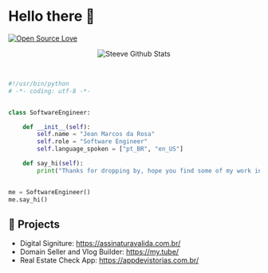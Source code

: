 # Hello there 👋

[![Open Source Love](https://badges.frapsoft.com/os/v1/open-source.svg?v=102)](https://github.com/ellerbrock/open-source-badge/)

<p align="center">
<img align="center" src="https://github-readme-stats.vercel.app/api/top-langs/?username=jeanmarcosdarosa&layout=compact&theme=tokyonight" alt="Steeve Github Stats">
</p>
<br/>

```python
#!/usr/bin/python
# -*- coding: utf-8 -*-


class SoftwareEngineer:

    def __init__(self):
        self.name = "Jean Marcos da Rosa"
        self.role = "Software Engineer"
        self.language_spoken = ["pt_BR", "en_US"]

    def say_hi(self):
        print("Thanks for dropping by, hope you find some of my work interesting.")


me = SoftwareEngineer()
me.say_hi()
```

## 📝 Projects

- Digital Signiture: https://assinaturavalida.com.br/
- Domain Seller and Vlog Builder: https://my.tube/
- Real Estate Check App: https://appdevistorias.com.br/
